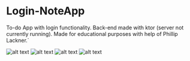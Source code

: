 # Login-NoteApp

To-do App with login functionality. Back-end made with ktor (server not currently running). Made for educational purposes with help of Phillip Lackner.`

![alt text](https://github.com/Paul-Sizon/Login-NoteApp/blob/master/login.png) ![alt text](https://github.com/Paul-Sizon/Login-NoteApp/blob/master/notes.png)
![alt text](https://github.com/Paul-Sizon/Login-NoteApp/blob/master/makenote.png)
![alt text](https://github.com/Paul-Sizon/Login-NoteApp/blob/master/color.png)

